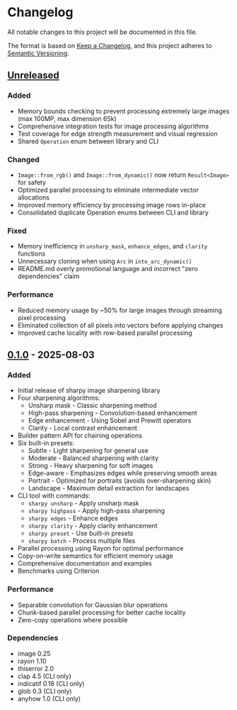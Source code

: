 # Changelog

All notable changes to this project will be documented in this file.

The format is based on [Keep a Changelog](https://keepachangelog.com/en/1.0.0/),
and this project adheres to [Semantic Versioning](https://semver.org/spec/v2.0.0.html).

## [Unreleased]

### Added
- Memory bounds checking to prevent processing extremely large images (max 100MP, max dimension 65k)
- Comprehensive integration tests for image processing algorithms
- Test coverage for edge strength measurement and visual regression
- Shared `Operation` enum between library and CLI

### Changed
- `Image::from_rgb()` and `Image::from_dynamic()` now return `Result<Image>` for safety
- Optimized parallel processing to eliminate intermediate vector allocations
- Improved memory efficiency by processing image rows in-place
- Consolidated duplicate Operation enums between CLI and library

### Fixed
- Memory inefficiency in `unsharp_mask`, `enhance_edges`, and `clarity` functions
- Unnecessary cloning when using `Arc` in `into_arc_dynamic()`
- README.md overly promotional language and incorrect "zero dependencies" claim

### Performance
- Reduced memory usage by ~50% for large images through streaming pixel processing
- Eliminated collection of all pixels into vectors before applying changes
- Improved cache locality with row-based parallel processing

## [0.1.0] - 2025-08-03

### Added
- Initial release of sharpy image sharpening library
- Four sharpening algorithms:
  - Unsharp mask - Classic sharpening method
  - High-pass sharpening - Convolution-based enhancement
  - Edge enhancement - Using Sobel and Prewitt operators
  - Clarity - Local contrast enhancement
- Builder pattern API for chaining operations
- Six built-in presets:
  - Subtle - Light sharpening for general use
  - Moderate - Balanced sharpening with clarity
  - Strong - Heavy sharpening for soft images
  - Edge-aware - Emphasizes edges while preserving smooth areas
  - Portrait - Optimized for portraits (avoids over-sharpening skin)
  - Landscape - Maximum detail extraction for landscapes
- CLI tool with commands:
  - `sharpy unsharp` - Apply unsharp mask
  - `sharpy highpass` - Apply high-pass sharpening
  - `sharpy edges` - Enhance edges
  - `sharpy clarity` - Apply clarity enhancement
  - `sharpy preset` - Use built-in presets
  - `sharpy batch` - Process multiple files
- Parallel processing using Rayon for optimal performance
- Copy-on-write semantics for efficient memory usage
- Comprehensive documentation and examples
- Benchmarks using Criterion

### Performance
- Separable convolution for Gaussian blur operations
- Chunk-based parallel processing for better cache locality
- Zero-copy operations where possible

### Dependencies
- image 0.25
- rayon 1.10
- thiserror 2.0
- clap 4.5 (CLI only)
- indicatif 0.18 (CLI only)
- glob 0.3 (CLI only)
- anyhow 1.0 (CLI only)

[Unreleased]: https://github.com/maxenko/sharpy/compare/v0.1.0...HEAD
[0.1.0]: https://github.com/maxenko/sharpy/releases/tag/v0.1.0